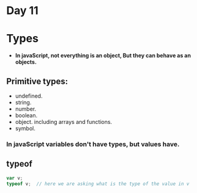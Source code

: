<h1>Day 11</h1>

<h1>Types</h1>

- **In javaScript, not everything is an object, But they can behave as an objects.**

<h2>Primitive types:</h2>

- undefined.
- string.
- number.
- boolean.
- object. including arrays and functions.
- symbol.

### In javaScript variables don't have types, but values have.

<h2>typeof</h2>

```javascript
var v;
typeof v;  // here we are asking what is the type of the value in v
```

